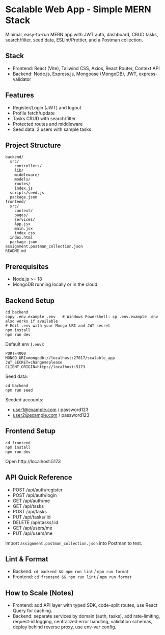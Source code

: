 # Scalable Web App - Simple MERN Stack

Minimal, easy-to-run MERN app with JWT auth, dashboard, CRUD tasks, search/filter, seed data, ESLint/Prettier, and a Postman collection.

## Stack
- Frontend: React (Vite), Tailwind CSS, Axios, React Router, Context API
- Backend: Node.js, Express.js, Mongoose (MongoDB), JWT, express-validator

## Features
- Register/Login (JWT) and logout
- Profile fetch/update
- Tasks CRUD with search/filter
- Protected routes and middleware
- Seed data: 2 users with sample tasks

## Project Structure
```
backend/
  src/
    controllers/
    lib/
    middleware/
    models/
    routes/
    index.js
  scripts/seed.js
  package.json
frontend/
  src/
    context/
    pages/
    services/
    App.jsx
    main.jsx
    index.css
  index.html
  package.json
assignment.postman_collection.json
README.md
```

## Prerequisites
- Node.js >= 18
- MongoDB running locally or in the cloud

## Backend Setup
```
cd backend
copy .env.example .env   # Windows PowerShell: cp .env.example .env also works if available
# Edit .env with your Mongo URI and JWT secret
npm install
npm run dev
```

Default env (`.env`):
```
PORT=4000
MONGO_URI=mongodb://localhost:27017/scalable_app
JWT_SECRET=changemeplease
CLIENT_ORIGIN=http://localhost:5173
```

Seed data:
```
cd backend
npm run seed
```

Seeded accounts:
- user1@example.com / password123
- user2@example.com / password123

## Frontend Setup
```
cd frontend
npm install
npm run dev
```

Open http://localhost:5173

## API Quick Reference
- POST /api/auth/register
- POST /api/auth/login
- GET /api/auth/me
- GET /api/tasks
- POST /api/tasks
- PUT /api/tasks/:id
- DELETE /api/tasks/:id
- GET /api/users/me
- PUT /api/users/me

Import `assignment.postman_collection.json` into Postman to test.

## Lint & Format
- Backend: `cd backend && npm run lint` / `npm run format`
- Frontend: `cd frontend && npm run lint` / `npm run format`

## How to Scale (Notes)
- Frontend: add API layer with typed SDK, code-split routes, use React Query for caching.
- Backend: separate services by domain (auth, tasks), add rate-limiting, request-id logging, centralized error handling, validation schemas, deploy behind reverse proxy, use env-var config.



